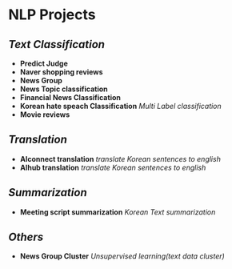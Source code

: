 # NLP Projects

## ***Text Classification***
* **Predict Judge**
* **Naver shopping reviews**
* **News Group**
* **News Topic classification**
* **Financial News Classification**
* **Korean hate speach Classification**   *Multi Label classification*
* **Movie reviews**

## ***Translation***
* **AIconnect translation**   *translate Korean sentences to english*
* **AIhub translation**     *translate Korean sentences to english*

## ***Summarization***
* **Meeting script summarization** *Korean Text summarization*
  
## ***Others***
* **News Group Cluster**    *Unsupervised learning(text data cluster)*
